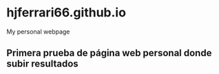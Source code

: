# hjferrari66.github.io
My personal webpage

## Primera prueba de página web personal donde subir resultados

